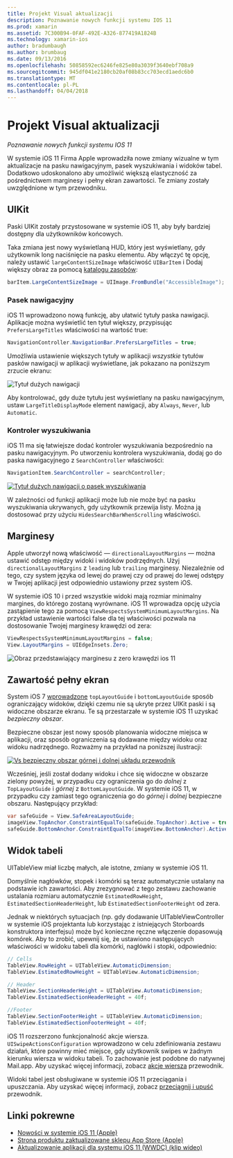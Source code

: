 ```yaml
---
title: Projekt Visual aktualizacji
description: Poznawanie nowych funkcji systemu IOS 11
ms.prod: xamarin
ms.assetid: 7C300B94-0FAF-492E-A326-877419A1824B
ms.technology: xamarin-ios
author: bradumbaugh
ms.author: brumbaug
ms.date: 09/13/2016
ms.openlocfilehash: 50858592ec6246fe825e80a3039f3640ebf708a9
ms.sourcegitcommit: 945df041e2180cb20af08b83cc703ecd1aedc6b0
ms.translationtype: MT
ms.contentlocale: pl-PL
ms.lasthandoff: 04/04/2018
---
```

# <a name="visual-design-updates"></a>Projekt Visual aktualizacji

_Poznawanie nowych funkcji systemu IOS 11_

W systemie iOS 11 Firma Apple wprowadziła nowe zmiany wizualne w tym aktualizacje na pasku nawigacyjnym, pasek wyszukiwania i widoków tabel. Dodatkowo udoskonalono aby umożliwić większą elastyczność za pośrednictwem marginesy i pełny ekran zawartości. Te zmiany zostały uwzględnione w tym przewodniku.

## <a name="uikit"></a>UIKit

Paski UIKit zostały przystosowane w systemie iOS 11, aby były bardziej dostępny dla użytkowników końcowych.

Taka zmiana jest nowy wyświetlaną HUD, który jest wyświetlany, gdy użytkownik long naciśnięcie na pasku elementu. Aby włączyć tę opcję, należy ustawić `largeContentSizeImage` właściwość `UIBarItem` i Dodaj większy obraz za pomocą [katalogu zasobów](~/ios/app-fundamentals/images-icons/displaying-an-image.md):

```csharp
barItem.LargeContentSizeImage = UIImage.FromBundle("AccessibleImage");
```

### <a name="navigation-bar"></a>Pasek nawigacyjny
iOS 11 wprowadzono nową funkcję, aby ułatwić tytuły paska nawigacji. Aplikacje można wyświetlić ten tytuł większy, przypisując `PrefersLargeTitles` właściwości na wartość true:

```csharp
NavigationController.NavigationBar.PrefersLargeTitles = true;
```

Umożliwia ustawienie większych tytuły w aplikacji _wszystkie_ tytułów pasków nawigacji w aplikacji wyświetlane, jak pokazano na poniższym zrzucie ekranu:

![Tytuł dużych nawigacji](visual-design-images/image7.png)

Aby kontrolować, gdy duże tytułu jest wyświetlany na pasku nawigacyjnym, ustaw `LargeTitleDisplayMode` element nawigacji, aby `Always`, `Never`, lub `Automatic`.

### <a name="search-controller"></a>Kontroler wyszukiwania

iOS 11 ma się łatwiejsze dodać kontroler wyszukiwania bezpośrednio na pasku nawigacyjnym. Po utworzeniu kontrolera wyszukiwania, dodaj go do paska nawigacyjnego z `SearchController` właściwości:

```csharp
NavigationItem.SearchController = searchController;
```

[![Tytuł dużych nawigacji o pasek wyszukiwania](visual-design-images/image8-sml.png)](visual-design-images/image8-sml.png#lightbox)

W zależności od funkcji aplikacji może lub nie może być na pasku wyszukiwania ukrywanych, gdy użytkownik przewija listy. Można ją dostosować przy użyciu `HidesSearchBarWhenScrolling` właściwości.

## <a name="margins"></a>Marginesy

Apple utworzył nową właściwość — `directionalLayoutMargins` — można ustawić odstęp między widoki i widoków podrzędnych. Użyj `directionalLayoutMargins` z `leading` lub `trailing` marginesy. Niezależnie od tego, czy system języka od lewej do prawej czy od prawej do lewej odstępy w Twojej aplikacji jest odpowiednio ustawiony przez system iOS.

W systemie iOS 10 i przed wszystkie widoki mają rozmiar minimalny margines, do którego zostaną wyrównane. iOS 11 wprowadza opcję użycia zastąpienie tego za pomocą `ViewRespectsSystemMinimumLayoutMargins`. Na przykład ustawienie wartości false dla tej właściwości pozwala na dostosowanie Twojej marginesy krawędzi od zera:

```csharp
ViewRespectsSystemMinimumLayoutMargins = false;
View.LayoutMargins = UIEdgeInsets.Zero;
```
![Obraz przedstawiający marginesu z zero krawędzi ios 11](visual-design-images/image9.png)

<a name="fullscreen" />

## <a name="full-screen-content"></a>Zawartość pełny ekran

System iOS 7 [wprowadzone](~/ios/platform/introduction-to-ios7/ios7-ui.md#fullscreen) `topLayoutGuide` i `bottomLayoutGuide` sposób ograniczający widoków, dzięki czemu nie są ukryte przez UIKit paski i są widoczne obszarze ekranu. Te są przestarzałe w systemie iOS 11 uzyskać _bezpieczny obszar_.

Bezpieczne obszar jest nowy sposób planowania widoczne miejsca w aplikacji, oraz sposób ograniczenia są dodawane między widoku oraz widoku nadrzędnego. Rozważmy na przykład na poniższej ilustracji:

[![Vs bezpieczny obszar górnej i dolnej układu przewodnik](visual-design-images/image10-sml.png)](visual-design-images/image10.png#lightbox)

Wcześniej, jeśli został dodany widoku i chce się widoczne w obszarze zielony powyżej, w przypadku czy ograniczenia go do _dolnej_ z `TopLayoutGuide` i _górnej_ z `BottomLayoutGuide`. W systemie iOS 11, w przypadku czy zamiast tego ograniczenia go do _górnej_ i _dolnej_ bezpieczne obszaru. Następujący przykład:

```csharp
var safeGuide = View.SafeAreaLayoutGuide;
imageView.TopAnchor.ConstraintEqualTo(safeGuide.TopAnchor).Active = true;
safeGuide.BottomAnchor.ConstraintEqualTo(imageView.BottomAnchor).Active = true;
```

## <a name="table-view"></a>Widok tabeli

UITableView miał liczbę małych, ale istotne, zmiany w systemie iOS 11.

Domyślnie nagłówków, stopek i komórki są teraz automatycznie ustalany na podstawie ich zawartości. Aby zrezygnować z tego zestawu zachowanie ustalania rozmiaru automatycznie `EstimatedRowHeight`, `EstimatedSectionHeaderHeight`, lub `EstimatedSectionFooterHeight` od zera.

Jednak w niektórych sytuacjach (np. gdy dodawanie UITableViewController w systemie iOS projektanta lub korzystając z istniejących Storboards konstruktora interfejsu) może być konieczne ręczne włączenie dopasowują komórek. Aby to zrobić, upewnij się, że ustawiono następujących właściwości w widoku tabeli dla komórki, nagłówki i stopki, odpowiednio:

```csharp
// Cells
TableView.RowHeight = UITableView.AutomaticDimension;
TableView.EstimatedRowHeight = UITableView.AutomaticDimension;

// Header
TableView.SectionHeaderHeight = UITableView.AutomaticDimension;
TableView.EstimatedSectionHeaderHeight = 40f;

//Footer
TableView.SectionFooterHeight = UITableView.AutomaticDimension;
TableView.EstimatedSectionFooterHeight = 40f;

```

iOS 11 rozszerzono funkcjonalność akcje wiersza. `UISwipeActionsConfiguration` wprowadzono w celu zdefiniowania zestawu działań, które powinny mieć miejsce, gdy użytkownik swipes w żadnym kierunku wiersza w widoku tabeli. To zachowanie jest podobne do natywnej Mail.app. Aby uzyskać więcej informacji, zobacz [akcje wiersza](~/ios/user-interface/controls/tables/row-action.md) przewodnik.

Widoki tabel jest obsługiwane w systemie iOS 11 przeciągania i upuszczania. Aby uzyskać więcej informacji, zobacz [przeciągnij i upuść](~/ios/platform/introduction-to-ios11/drag-and-drop.md#uitableview) przewodnik.


## <a name="related-links"></a>Linki pokrewne

- [Nowości w systemie iOS 11 (Apple)](https://developer.apple.com/ios/)
- [Strona produktu zaktualizowane sklepu App Store (Apple)](https://developer.apple.com/app-store/product-page/)
- [Aktualizowanie aplikacji dla systemu iOS 11 (WWDC) (klip wideo)](https://developer.apple.com/videos/play/wwdc2017/204/)
